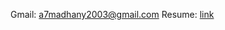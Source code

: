 Gmail: a7madhany2003@gmail.com
Resume: [link](https://drive.google.com/file/d/1hZaMkBemRmp-_qKVNsD96jgLwqJvuync/view?usp=sharing)
